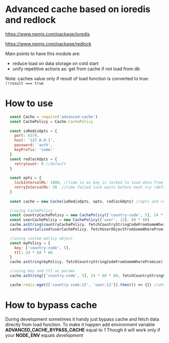 # Advanced cache based on ioredis and redlock 

https://www.npmjs.com/package/ioredis

https://www.npmjs.com/package/redlock

Main points to have this module are:
 * reduce load on data storage on cold start
 * unify repetitive actions as: get from cache if not load from db
 
Note: caches value only if result of load function is converted to true: `!!result === true`
 
# How to use
```js
  const Cache = require('advanced-cache')
  const CachePolicy = Cache.CachePolicy
  
  const ioRedisOpts = {
    port: 6379,
    host: '127.0.0.1',
    password: 'auth',
    keyPrefix: 'some:'
  }
  const redlockOpts = {
    retryCount: 0 //default
  }
  
  const opts = {
    lockIntervalMs: 1000, //time in ms key is locked to load data from store (default)
    retryIntervalMs: 50  //time failed lock waits before next try (default)
  }
  
  const cache = new Cache(ioRedisOpts, opts, redlockOpts) //opts and redlockOpts are optional and have defaults

  //using CachePolicy
  const countryCachePolicy = new CachePolicy(['country-code', 5], 24 * 60 * 60)
  const userCachePolicy = new CachePolicy(['user', 12], 60 * 60)
  cache.asString(countryCachePolicy, fetchCountryStringCodeFromSomeWherePromise).then(countryCode => {})
  cache.asSerialized(userCachePolicy, fetchUserObjectFromSomeWherePromise).then(user => user.fly())

  //using custom policy object
  const myPolicy = {
    key: ['country-code', 5],
    ttl: 24 * 60 * 60
  }
  cache.asString(myPolicy, fetchCountryStringCodeFromSomeWherePromise).then(countryCode => {})

  //using key and ttl as params
  cache.asString(['country-code', 5], 24 * 60 * 60, fetchCountryStringCodeFromSomeWherePromise).then(countryCode => {})

  cache.redis.mget(['country-code:13', 'user:12']).then(() => {}) //when you need to get access to redis client
```

# How to bypass cache
During development sometimes it handy just bypass cache and fetch data directly from load function.
To make it happen add environment variable **ADVANCED_CACHE_BYPASS_CACHE** equal to *1*
Though it will work only if your **NODE_ENV** equals *development*
